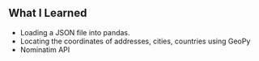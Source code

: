 ## What I Learned

* Loading a JSON file into pandas.
* Locating the coordinates of addresses, cities, countries using GeoPy
* Nominatim API



